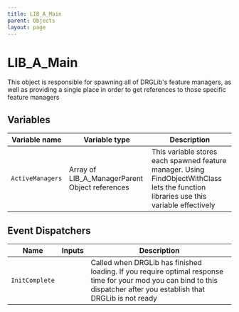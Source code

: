 ```yaml
---
title: LIB_A_Main
parent: Objects
layout: page
---
```


# LIB_A_Main

This object is responsible for spawning all of DRGLib's feature managers, as well as providing a single place in order to get references to those specific feature managers

## Variables

| Variable name | Variable type | Description |
| --- | --- | --- |
| `ActiveManagers` | Array of LIB_A_ManagerParent Object references | This variable stores each spawned feature manager. Using FindObjectWithClass lets the function libraries use this variable effectively |

## Event Dispatchers

| Name | Inputs | Description |
| --- | --- | --- |
| `InitComplete` | | Called when DRGLib has finished loading. If you require optimal response time for your mod you can bind to this dispatcher after you establish that DRGLib is not ready |
